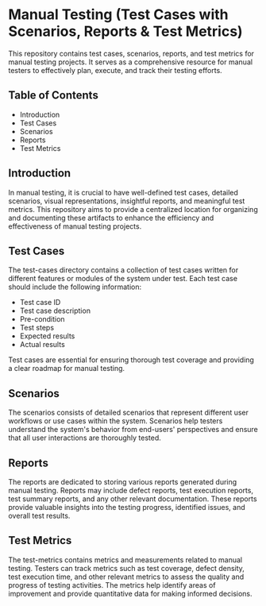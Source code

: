 
# Manual Testing (Test Cases with Scenarios, Reports & Test Metrics)

This repository contains test cases, scenarios, reports, and test metrics for manual testing projects. It serves as a comprehensive resource for manual testers to effectively plan, execute, and track their testing efforts.


## Table of Contents

- Introduction
- Test Cases
- Scenarios
- Reports
- Test Metrics

## Introduction
In manual testing, it is crucial to have well-defined test cases, detailed scenarios, visual representations, insightful reports, and meaningful test metrics. This repository aims to provide a centralized location for organizing and documenting these artifacts to enhance the efficiency and effectiveness of manual testing projects.
## Test Cases
The test-cases directory contains a collection of test cases written for different features or modules of the system under test. Each test case should include the following information:

- Test case ID
- Test case description
- Pre-condition
- Test steps
- Expected results
- Actual results 

Test cases are essential for ensuring thorough test coverage and providing a clear roadmap for manual testing.
## Scenarios
The scenarios consists of detailed scenarios that represent different user workflows or use cases within the system. Scenarios help testers understand the system's behavior from end-users' perspectives and ensure that all user interactions are thoroughly tested.
## Reports
The reports are dedicated to storing various reports generated during manual testing. Reports may include defect reports, test execution reports, test summary reports, and any other relevant documentation. These reports provide valuable insights into the testing progress, identified issues, and overall test results.
## Test Metrics
The test-metrics contains metrics and measurements related to manual testing. Testers can track metrics such as test coverage, defect density, test execution time, and other relevant metrics to assess the quality and progress of testing activities. The metrics help identify areas of improvement and provide quantitative data for making informed decisions.




